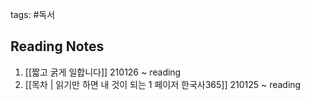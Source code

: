 tags: #독서 

## Reading Notes
1. [[짧고 굵게 일합니다]] 210126 ~ reading
2. [[목차 | 읽기만 하면 내 것이 되는 1 페이저 한국사365]]  210125 ~ reading